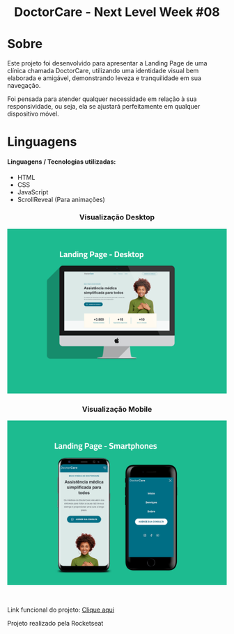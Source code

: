 <h1 align="center">DoctorCare - Next Level Week #08</h1>

# Sobre

<p>Este projeto foi desenvolvido para apresentar a Landing Page de uma clínica chamada DoctorCare, utilizando uma identidade visual bem elaborada e amigável, demonstrando leveza e tranquilidade em sua navegação.</p>

<p>Foi pensada para atender qualquer necessidade em relação à sua responsividade, ou seja, ela se ajustará perfeitamente em qualquer dispositivo móvel.</p>

# Linguagens

<h4>Linguagens / Tecnologias utilizadas:</h4>
<ul>
    <li>HTML</li>
    <li>CSS</li>
    <li>JavaScript</li>
    <li>ScrollReveal (Para animações)</li>
    
</ul>

<h3 align="center">Visualização Desktop</h3>
<p align="center">
<img src="Assets/img/front-project.png">
</p>

<h3 align="center">Visualização Mobile</h3>
<p align="center">
<img src="Assets/img/front-project-2.png">
</p>

<br>
<p>Link funcional do projeto: <a href="https://paulinhorox.github.io/DoctorCare/">Clique aqui</a></p>

<p font-size="10">Projeto realizado pela Rocketseat</p>